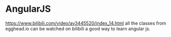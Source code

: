 # AngularJS
https://www.bilibili.com/video/av3445520/index_14.html
all the classes from egghead.io can be watched on bilibili 
a good way to learn angular js.
